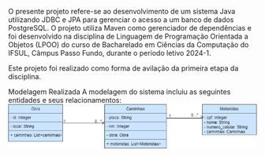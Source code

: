 O presente projeto refere-se ao desenvolvimento de um sistema Java utilizando JDBC e JPA para gerenciar o acesso a um banco de dados PostgreSQL. O projeto utiliza Maven como gerenciador de dependências e foi desenvolvido na disciplina de Linguagem de Programação Orientada a Objetos (LPOO) do curso de Bacharelado em Ciências da Computação do IFSUL, Câmpus Passo Fundo, durante o período letivo 2024-1.

Este projeto foi realizado como forma de avilação da primeira etapa da disciplina.

Modelagem Realizada
A modelagem do sistema incluiu as seguintes entidades e seus relacionamentos:
![Diagrama do Projeto](Diagrama_ProjetoLPOOE1_JorgeBII.png)
